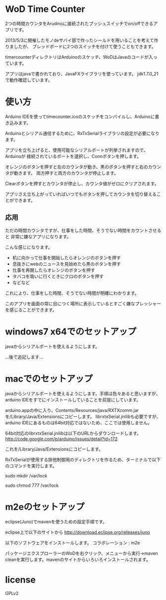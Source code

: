 WoD Time Counter
================

2つの時間カウンタをArudinoに接続されたプッシュスイッチでon/offできるアプリです。

2013/5/3に開催したモノdeサバイ部で作ったシールドを用いることを考えて作りましたが、
ブレッドボードに2つのスイッチを付けて使うこともできます。

timercounterディレクトリはArduinoのスケッチ、WoDはJavaのコードが入っています。

アプリはjavaで書かれており、JavaFXライブラリを使っています。
jdk1.7.0_21で動作確認しています。


使い方
======

Arduino IDEを使ってtimecounter.icoのスケッチをコンパイルし、Arduinoに書き込みます。

Arduinoとシリアル通信するために、RxTxSerialライブラリの設定が必要になります。

アプリを立ち上げると、使用可能なシリアルポートが列挙されますので、Arduinoが
接続されているポートを選択し、Connボタンを押します。

オレンジのボタンを押すと左のカウンタが動き、黒のボタンを押すと右のカウンタが動きます。
両方押すと両方のカウンタが停止します。

Clearボタンを押すとカウンタが停止し、カウンタ値がゼロにクリアされます。


アプリさえ立ち上がっていればいつでもボタンを押してカウンタを切り替えることができます。


応用
----

ただの時間カウンタですが、仕事をした時間、そうでない時間をカウントさせると
非常に嫌なアプリになります。

こんな感じになります。

* 机に向かって仕事を開始したらオレンジのボタンを押す
* 息抜きにwebのニュースを見始めたら黒のボタンを押す
* 仕事を再開したらオレンジのボタンを押す
* タバコを吸いに行くときにクロのボタンを押す
* などなど

これにより、仕事をした時間、そうでない時間が明確にわかります。

このアプリを画面の常に目につく場所に表示しているとすごく嫌なプレッシャーを感じることができます。


windows7 x64でのセットアップ
============================

javaからシリアルポートを使えるようにします。

...後で追記します...


macでのセットアップ
===================

javaからシリアルポートを使えるようにします。手順は色々あると思いますが、
arduino IDEをすでにインストールしていることを前提にしています。

arduino.appの中に入り、Contents/Resources/java/RXTXcomm.jarを/Library/Java/Extensionsにコピーします。
librxtxSerial.jnilibも必要ですが、arduino IDEにあるものは64bit対応ではないため、ここでは使用しません。

64bit対応のlibrxtxSerial.jnilibは以下のURLからダウンロードします。
http://code.google.com/p/arduino/issues/detail?id=172

これを/Library/Java/Extensionsにコピーします。

RxTxSerialが使用する排他制御用のディレクトリを作るため、ターミナルで以下のコマンドを実行します。

 sudo mkdir /var/lock

 sudo chmod 777 /var/lock


m2eのセットアップ
=================

eclipse(Juno)でmavenを使うための設定手順です。

eclipse上で以下のサイトから
http://download.eclipse.org/releases/juno

以下のソフトウェアをインストールします。
コラボレーション : m2e

パッケージエクスプローラーのWoDを右クリック、メニューから実行→maven cleanを実行します。mavenのサイトからいろいろインストールされます。


license
=======
GPLv2
